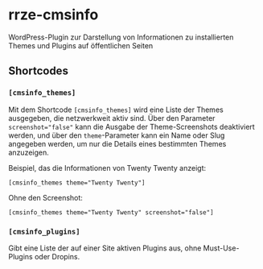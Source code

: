 # rrze-cmsinfo
WordPress-Plugin zur Darstellung von Informationen zu installierten Themes und Plugins auf öffentlichen Seiten

## Shortcodes

### `[cmsinfo_themes]`

Mit dem Shortcode `[cmsinfo_themes]` wird eine Liste der Themes ausgegeben, die netzwerkweit aktiv sind. Über den Parameter `screenshot="false"` kann die Ausgabe der Theme-Screenshots deaktiviert werden, und über den `theme`-Parameter kann ein Name oder Slug angegeben werden, um nur die Details eines bestimmten Themes anzuzeigen.

Beispiel, das die Informationen von Twenty Twenty anzeigt:

```
[cmsinfo_themes theme="Twenty Twenty"]
```

Ohne den Screenshot:

```
[cmsinfo_themes theme="Twenty Twenty" screenshot="false"]
```

### `[cmsinfo_plugins]`

Gibt eine Liste der auf einer Site aktiven Plugins aus, ohne Must-Use-Plugins oder Dropins.
